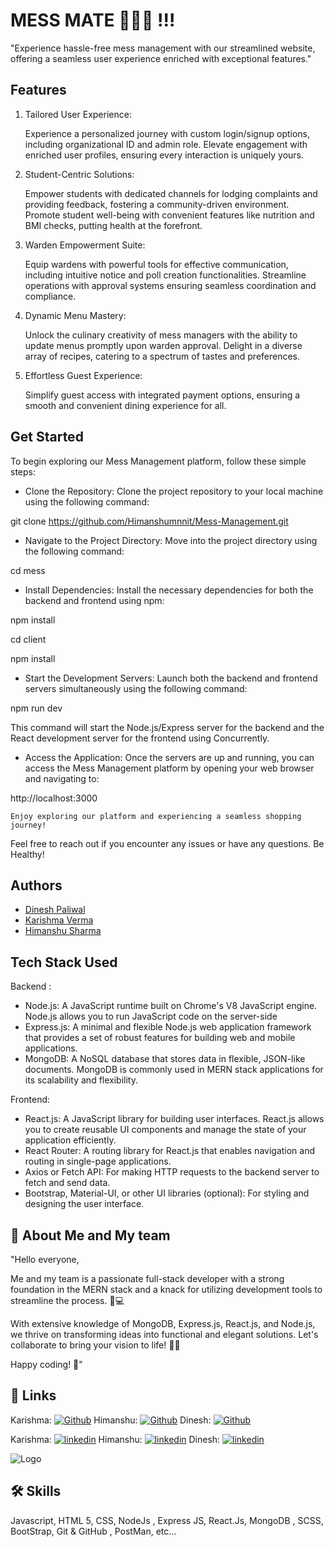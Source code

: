 # MESS MATE 🧑🏻‍🍳 !!!

"Experience hassle-free mess management with our streamlined website, offering a seamless user experience enriched with exceptional features."


## Features

1. Tailored User Experience:

    Experience a personalized journey with custom login/signup options, including organizational ID and admin role.
    Elevate engagement with enriched user profiles, ensuring every interaction is uniquely yours.

2. Student-Centric Solutions:

    Empower students with dedicated channels for lodging complaints and providing feedback, fostering a community-driven environment.
    Promote student well-being with convenient features like nutrition and BMI checks, putting health at the forefront.

3. Warden Empowerment Suite:

    Equip wardens with powerful tools for effective communication, including intuitive notice and poll creation functionalities.
    Streamline operations with approval systems ensuring seamless coordination and compliance.

4. Dynamic Menu Mastery:

    Unlock the culinary creativity of mess managers with the ability to update menus promptly upon warden approval.
    Delight in a diverse array of recipes, catering to a spectrum of tastes and preferences.

5. Effortless Guest Experience:

    Simplify guest access with integrated payment options, ensuring a smooth and convenient dining experience for all.


## Get Started

To begin exploring our Mess Management platform, follow these simple steps:
- Clone the Repository:
Clone the project repository to your local machine using the following command:

git clone <https://github.com/Himanshumnnit/Mess-Management.git>

- Navigate to the Project Directory:
Move into the project directory using the following command:

cd mess

- Install Dependencies:
Install the necessary dependencies for both the backend and frontend using npm:

npm install

cd client

npm install

- Start the Development Servers:
Launch both the backend and frontend servers simultaneously using the following command:

npm run dev

This command will start the Node.js/Express server for the backend and the React development server for the frontend using Concurrently.

- Access the Application:
Once the servers are up and running, you can access the Mess Management platform by opening your web browser and navigating to:

http://localhost:3000


    Enjoy exploring our platform and experiencing a seamless shopping journey!

Feel free to reach out if you encounter any issues or have any questions. Be Healthy!


## Authors

- [Dinesh Paliwal](https://github.com/dinesh2325)
- [Karishma Verma](https://github.com/karishmaverma29)
- [Himanshu Sharma](https://github.com/Himanshumnnit)



## Tech Stack Used 

Backend :

- Node.js: A JavaScript runtime built on Chrome's V8 JavaScript engine. Node.js allows you to run JavaScript code on the server-side
- Express.js: A minimal and flexible Node.js web application framework that provides a set of robust features for building web and mobile applications. 
- MongoDB: A NoSQL database that stores data in flexible, JSON-like documents. MongoDB is commonly used in MERN stack applications for its scalability and flexibility. 




Frontend:

- React.js: A JavaScript library for building user interfaces. React.js allows you to create reusable UI components and manage the state of your application efficiently.
- React Router: A routing library for React.js that enables navigation and routing in single-page applications. 
- Axios or Fetch API: For making HTTP requests to the backend server to fetch and send data.
- Bootstrap, Material-UI, or other UI libraries (optional): For styling and designing the user interface.


## 🚀 About Me and My team
"Hello everyone,

Me and my team is a passionate full-stack developer with a strong foundation in the MERN stack and a knack for utilizing development tools to streamline the process. 🚀💻

With extensive knowledge of MongoDB, Express.js, React.js, and Node.js, we thrive on transforming ideas into functional and elegant solutions. Let's collaborate to bring your vision to life! 🌟✨

Happy coding! 💫"


## 🔗 Links
Karishma: [![Github](https://img.shields.io/badge/my_portfolio-000?style=for-the-badge&logo=ko-fi&logoColor=white)](https://github.com/karishmaverma29)
Himanshu: [![Github](https://img.shields.io/badge/my_portfolio-000?style=for-the-badge&logo=ko-fi&logoColor=white)](https://github.com/Himanshumnnit)
Dinesh: [![Github](https://img.shields.io/badge/my_portfolio-000?style=for-the-badge&logo=ko-fi&logoColor=white)](https://github.com/dinesh2325)

Karishma: [![linkedin](https://img.shields.io/badge/linkedin-0A66C2?style=for-the-badge&logo=linkedin&logoColor=white)]( https://in.linkedin.com/in/karishmaverma29)
Himanshu: [![linkedin](https://img.shields.io/badge/linkedin-0A66C2?style=for-the-badge&logo=linkedin&logoColor=white)](https://www.linkedin.com/in/himanshu-sharma-021023283/)
Dinesh: [![linkedin](https://img.shields.io/badge/linkedin-0A66C2?style=for-the-badge&logo=linkedin&logoColor=white)](https://www.linkedin.com/in/dinesh-kumar-paliwal/)



![Logo](https://miro.medium.com/v2/resize:fit:678/0*kxPYwfJmkXZ3iCWy.png)


## 🛠 Skills
Javascript, HTML 5, CSS, NodeJs , Express JS, React.Js, MongoDB , SCSS, BootStrap, Git & GitHub , PostMan, etc...
